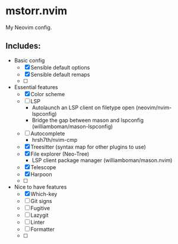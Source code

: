 # mstorr.nvim

My Neovim config.

## Includes:

- Basic config
    - [X] Sensible default options
    - [X] Sensible default remaps
    - [ ] 
- Essential features
    - [X] Color scheme
    - [ ] LSP
        - Autolaunch an LSP client on filetype open (neovim/nvim-lspconfig)
        - Bridge the gap between mason and lspconfig (williamboman/mason-lspconfig)
    - [ ] Autocomplete
        - hrsh7th/nvim-cmp
    - [X] Treesitter (syntax map for other plugins to use)
    - [X] File explorer (Neo-Tree)
        - LSP client package manager (williamboman/mason.nvim)
    - [X] Telescope
    - [X] Harpoon
    - [ ] 
- Nice to have features
    - [X] Which-key
    - [ ] Git signs
    - [ ] Fugitive
    - [ ] Lazygit
    - [ ] Linter
    - [ ] Formatter
    - [ ] 

